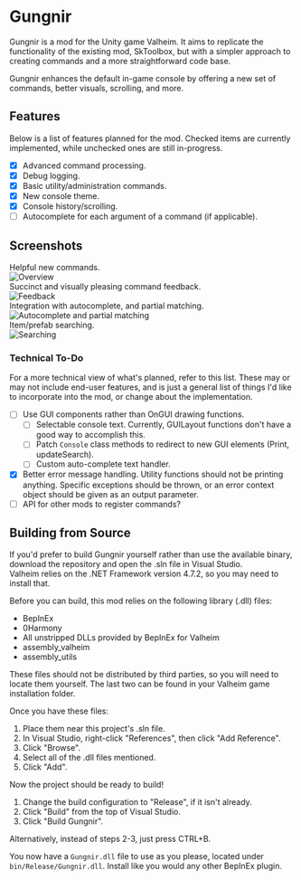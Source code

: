 # Gungnir
Gungnir is a mod for the Unity game Valheim. It aims to replicate the functionality of the existing mod, SkToolbox,
but with a simpler approach to creating commands and a more straightforward code base.

Gungnir enhances the default in-game console by offering a new set of commands, better visuals, scrolling, and more.

## Features
Below is a list of features planned for the mod. Checked items are currently implemented, while unchecked ones are still in-progress.

- [x] Advanced command processing.
- [x] Debug logging.
- [x] Basic utility/administration commands.
- [x] New console theme.
- [x] Console history/scrolling.
- [ ] Autocomplete for each argument of a command (if applicable).

## Screenshots

Helpful new commands.  
![Overview](https://i.imgur.com/ODRz8Nb.png)
<br>
Succinct and visually pleasing command feedback.  
![Feedback](https://i.imgur.com/GnlrVpx.png)
<br>
Integration with autocomplete, and partial matching.  
![Autocomplete and partial matching](https://i.imgur.com/CSRKkEA.png)
<br>
Item/prefab searching.  
![Searching](https://i.imgur.com/qPryHeQ.png)

### Technical To-Do
For a more technical view of what's planned, refer to this list. These may or may not include end-user features, and is just a general list of things I'd like to
incorporate into the mod, or change about the implementation.

- [ ] Use GUI components rather than OnGUI drawing functions.
	- [ ] Selectable console text. Currently, GUILayout functions don't have a good way to accomplish this.
	- [ ] Patch `Console` class methods to redirect to new GUI elements (Print, updateSearch).
	- [ ] Custom auto-complete text handler.
- [x] Better error message handling. Utility functions should not be printing anything. Specific exceptions should be thrown, or an error context object should be given as an output parameter.
- [ ] API for other mods to register commands?

## Building from Source
If you'd prefer to build Gungnir yourself rather than use the available binary, download the repository and open the .sln file in Visual Studio.  
Valheim relies on the .NET Framework version 4.7.2, so you may need to install that.

Before you can build, this mod relies on the following library (.dll) files:
- BepInEx
- 0Harmony
- All unstripped DLLs provided by BepInEx for Valheim
- assembly_valheim
- assembly_utils

These files should not be distributed by third parties, so you will need to locate them yourself. The last two can be found in your Valheim game installation folder.

Once you have these files:
1. Place them near this project's .sln file.
2. In Visual Studio, right-click "References", then click "Add Reference".
3. Click "Browse".
4. Select all of the .dll files mentioned.
5. Click "Add".

Now the project should be ready to build!
1. Change the build configuration to "Release", if it isn't already.
2. Click "Build" from the top of Visual Studio.
3. Click "Build Gungnir".

Alternatively, instead of steps 2-3, just press CTRL+B.

You now have a `Gungnir.dll` file to use as you please, located under `bin/Release/Gungnir.dll`. Install like you would any other BepInEx plugin.